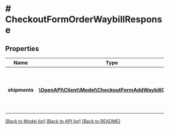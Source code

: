 # # CheckoutFormOrderWaybillResponse

## Properties

Name | Type | Description | Notes
------------ | ------------- | ------------- | -------------
**shipments** | [**\OpenAPI\Client\Model\CheckoutFormAddWaybillCreated[]**](CheckoutFormAddWaybillCreated.md) | List of parcel tracking numbers currently assigned to the order. | [optional]

[[Back to Model list]](../../README.md#models) [[Back to API list]](../../README.md#endpoints) [[Back to README]](../../README.md)
